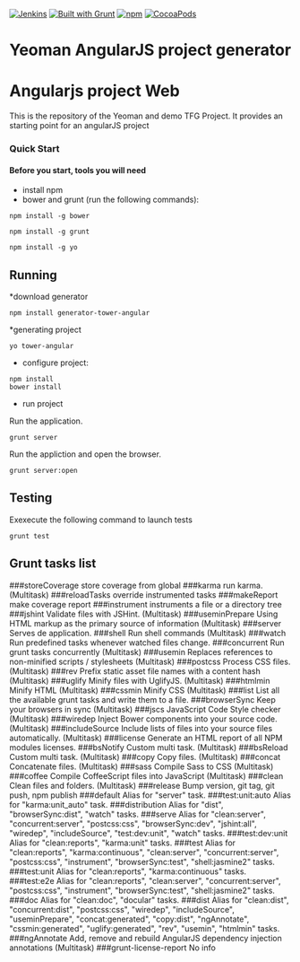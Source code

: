 [![Jenkins](https://img.shields.io/jenkins/s/https/jenkins.qa.ubuntu.com/precise-desktop-amd64_default.svg?maxAge=2592000)](https://www.npmjs.com/package/generator-tower-angular)
[![Built with Grunt](https://cdn.gruntjs.com/builtwith.png)](http://gruntjs.com/)
[![npm](https://img.shields.io/npm/v/npm.svg?maxAge=2592000?style=plastic)](https://www.npmjs.com/package/generator-tower-angular)
[![CocoaPods](https://img.shields.io/cocoapods/l/AFNetworking.svg?maxAge=2592000?style=plastic)](https://www.npmjs.com/package/generator-tower-angular)

Yeoman AngularJS project generator
============

Angularjs project Web 
============

This is the repository of the Yeoman and demo TFG Project. It provides an starting point for an angularJS project


### Quick Start

#### Before you start, tools you will need

* install npm
* bower and grunt (run the following commands):

```script
npm install -g bower

npm install -g grunt

npm install -g yo
```


## Running
*download generator

```script
npm install generator-tower-angular
```

*generating project

```script
yo tower-angular
```

* configure project:

```script
npm install
bower install
```
* run project

Run the application. 

`grunt server`

Run the appliction and open the browser.

`grunt server:open` 

## Testing

Exexecute the following command to launch tests

`grunt test`
 

 Grunt tasks list 
---------------- 
###storeCoverage
store coverage from global
###karma
run karma. (Multitask)
###reloadTasks
override instrumented tasks
###makeReport
make coverage report
###instrument
instruments a file or a directory tree
###jshint
Validate files with JSHint. (Multitask)
###useminPrepare
Using HTML markup as the primary source of information (Multitask)
###server
Serves de application.
###shell
Run shell commands (Multitask)
###watch
Run predefined tasks whenever watched files change.
###concurrent
Run grunt tasks concurrently (Multitask)
###usemin
Replaces references to non-minified scripts / stylesheets (Multitask)
###postcss
Process CSS files. (Multitask)
###rev
Prefix static asset file names with a content hash (Multitask)
###uglify
Minify files with UglifyJS. (Multitask)
###htmlmin
Minify HTML (Multitask)
###cssmin
Minify CSS (Multitask)
###list
List all the available grunt tasks and write them to a file.
###browserSync
Keep your browsers in sync (Multitask)
###jscs
JavaScript Code Style checker (Multitask)
###wiredep
Inject Bower components into your source code. (Multitask)
###includeSource
Include lists of files into your source files automatically. (Multitask)
###license
Generate an HTML report of all NPM modules licenses.
###bsNotify
Custom multi task. (Multitask)
###bsReload
Custom multi task. (Multitask)
###copy
Copy files. (Multitask)
###concat
Concatenate files. (Multitask)
###sass
Compile Sass to CSS (Multitask)
###coffee
Compile CoffeeScript files into JavaScript (Multitask)
###clean
Clean files and folders. (Multitask)
###release
Bump version, git tag, git push, npm publish
###default
Alias for "server" task.
###test:unit:auto
Alias for "karma:unit_auto" task.
###distribution
Alias for "dist", "browserSync:dist", "watch" tasks.
###serve
Alias for "clean:server", "concurrent:server", "postcss:css", "browserSync:dev", "jshint:all", "wiredep", "includeSource", "test:dev:unit", "watch" tasks.
###test:dev:unit
Alias for "clean:reports", "karma:unit" tasks.
###test
Alias for "clean:reports", "karma:continuous", "clean:server", "concurrent:server", "postcss:css", "instrument", "browserSync:test", "shell:jasmine2" tasks.
###test:unit
Alias for "clean:reports", "karma:continuous" tasks.
###test:e2e
Alias for "clean:reports", "clean:server", "concurrent:server", "postcss:css", "instrument", "browserSync:test", "shell:jasmine2" tasks.
###doc
Alias for "clean:doc", "docular" tasks.
###dist
Alias for "clean:dist", "concurrent:dist", "postcss:css", "wiredep", "includeSource", "useminPrepare", "concat:generated", "copy:dist", "ngAnnotate", "cssmin:generated", "uglify:generated", "rev", "usemin", "htmlmin" tasks.
###ngAnnotate
Add, remove and rebuild AngularJS dependency injection annotations (Multitask)
###grunt-license-report
No info 
